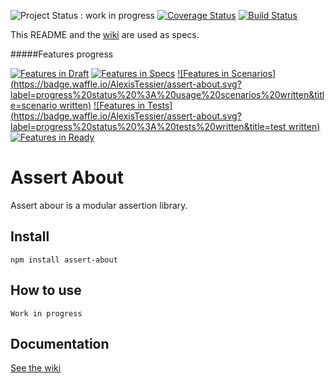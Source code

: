 ![Project Status : work in progress](https://img.shields.io/badge/Project%20status-work%20in%20progress-lightgrey.svg)
[![Coverage Status](https://coveralls.io/repos/AlexisTessier/assert-about/badge.svg?branch=master&service=github)](https://coveralls.io/github/AlexisTessier/assert-about?branch=master)
[![Build Status](https://travis-ci.org/AlexisTessier/assert-about.svg?branch=master)](https://travis-ci.org/AlexisTessier/assert-about)

This README and the [wiki](https://github.com/AlexisTessier/assert-about/wiki) are used as specs.

#####Features progress

[![Features in Draft](https://badge.waffle.io/AlexisTessier/assert-about.svg?label=progress%20status%20%3A%20draft&title=draft)](http://waffle.io/AlexisTessier/assert-about)
[![Features in Specs](https://badge.waffle.io/AlexisTessier/assert-about.svg?label=progress%20status%20%3A%20wiki%20and%20specs%20stable&title=specs)](http://waffle.io/AlexisTessier/assert-about)
[![Features in Scenarios](https://badge.waffle.io/AlexisTessier/assert-about.svg?label=progress%20status%20%3A%20usage%20scenarios%20written&title=scenario written)](http://waffle.io/AlexisTessier/assert-about)
[![Features in Tests](https://badge.waffle.io/AlexisTessier/assert-about.svg?label=progress%20status%20%3A%20tests%20written&title=test written)](http://waffle.io/AlexisTessier/assert-about)
[![Features in Ready](https://badge.waffle.io/AlexisTessier/assert-about.svg?label=progress%20status%20%3A%20ready&title=ready)](http://waffle.io/AlexisTessier/assert-about)

Assert About
============

Assert abour is a modular assertion library.

Install
-------

	npm install assert-about

How to use
----------

	Work in progress

Documentation
-------------

[See the wiki](https://github.com/AlexisTessier/assert-about/wiki)